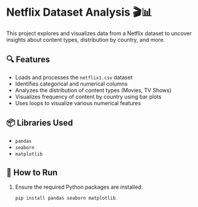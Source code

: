 # Netflix Dataset Analysis 🎬📊

This project explores and visualizes data from a Netflix dataset to uncover insights about content types, distribution by country, and more.

## 🔍 Features

- Loads and processes the `netflix1.csv` dataset
- Identifies categorical and numerical columns
- Analyzes the distribution of content types (Movies, TV Shows)
- Visualizes frequency of content by country using bar plots
- Uses loops to visualize various numerical features

## 📦 Libraries Used

- `pandas`
- `seaborn`
- `matplotlib`

## 🚀 How to Run

1. Ensure the required Python packages are installed:
   ```bash
   pip install pandas seaborn matplotlib
